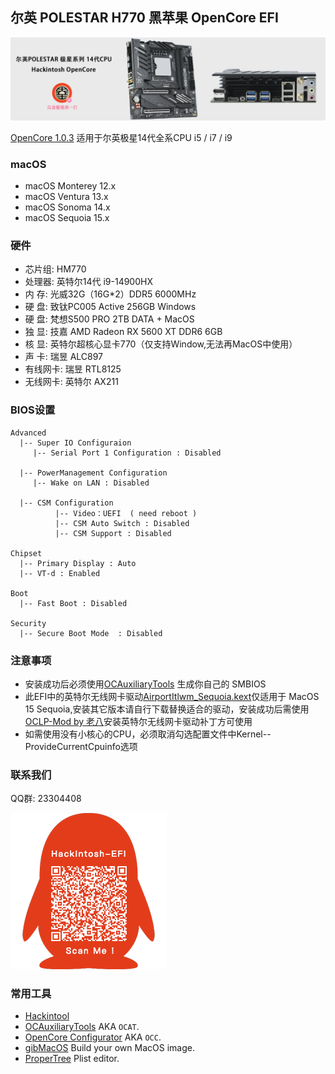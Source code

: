 ## 尔英 POLESTAR H770  黑苹果 OpenCore EFI

![image](ScreenShot/ERYINGH770.jpg)

[OpenCore 1.0.3](https://github.com/acidanthera/OpenCorePkg)  适用于尔英极星14代全系CPU i5 / i7 / i9

### macOS

- macOS Monterey  12.x
- macOS Ventura    13.x 
- macOS Sonoma   14.x
- macOS Sequoia   15.x

### 硬件

- 芯片组: HM770
- 处理器: 英特尔14代 i9-14900HX
- 内   存: 光威32G（16G*2）DDR5 6000MHz
- 硬   盘: 致钛PC005 Active 256GB Windows
- 硬   盘: 梵想S500 PRO 2TB  DATA + MacOS
- 独   显: 技嘉 AMD Radeon RX 5600 XT DDR6 6GB
- 核   显: 英特尔超核心显卡770（仅支持Window,无法再MacOS中使用）
- 声   卡: 瑞昱 ALC897
- 有线网卡: 瑞昱 RTL8125
- 无线网卡: 英特尔 AX211

### BIOS设置

```
Advanced
  |-- Super IO Configuraion
     |-- Serial Port 1 Configuration : Disabled
  
  |-- PowerManagement Configuration
     |-- Wake on LAN : Disabled
  
  |-- CSM Configuration
	      |-- Video：UEFI  ( need reboot )
	      |-- CSM Auto Switch : Disabled 
	      |-- CSM Support : Disabled
 
Chipset
  |-- Primary Display : Auto
  |-- VT-d : Enabled

Boot
  |-- Fast Boot : Disabled

Security
  |-- Secure Boot Mode  : Disabled

```

### 注意事项

 - 安装成功后必须使用[OCAuxiliaryTools](https://github.com/ic005k/OCAuxiliaryTools) 生成你自己的 SMBIOS
 - 此EFI中的英特尔无线网卡驱动[AirportItlwm_Sequoia.kext](https://github.com/OpenIntelWireless/itlwm/releases)仅适用于 MacOS 15 Sequoia,安装其它版本请自行下载替换适合的驱动，安装成功后需使用[OCLP-Mod by 老八](https://github.com/laobamac/OCLP-Mod/releases)安装英特尔无线网卡驱动补丁方可使用
 - 如需使用没有小核心的CPU，必须取消勾选配置文件中Kernel--ProvideCurrentCpuinfo选项


### 联系我们

QQ群: 23304408

![image](ScreenShot/QRCode.png)



### 常用工具

- [Hackintool](https://github.com/headkaze/Hackintool) 
- [OCAuxiliaryTools](https://github.com/ic005k/OCAuxiliaryTools) AKA `OCAT`.
- [OpenCore Configurator](https://mackie100projects.altervista.org/opencore-configurator/) AKA `OCC`.
- [gibMacOS](https://github.com/corpnewt/gibMacOS) Build your own MacOS image.
- [ProperTree](https://github.com/corpnewt/ProperTree) Plist editor.